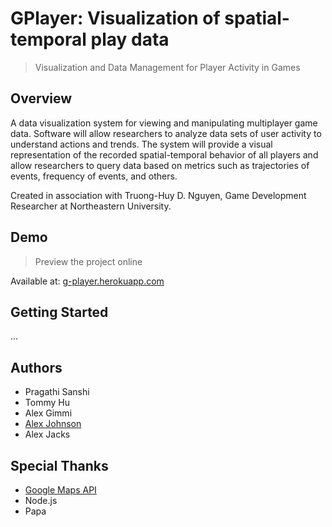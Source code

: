 # G­Player: Visualization of spatial­-temporal play data

> Visualization and Data Management for Player Activity in Games

## Overview

A data visualization system for viewing and manipulating multiplayer game data. Software will allow researchers to analyze data sets of user activity to understand actions and trends. The system will provide a visual representation of the recorded spatial­-temporal behavior of all players and allow researchers to query data based on metrics such as trajectories of events, frequency of events, and others.

Created in association with Truong-Huy D. Nguyen, Game Development Researcher at Northeastern University. 

## Demo

> Preview the project online

Available at: [g-player.herokuapp.com](g-player.herokuapp.com)

## Getting Started

...

## Authors

- Pragathi Sanshi
- Tommy Hu
- Alex Gimmi
- [Alex Johnson](https://github.com/alexjohnson505)
- Alex Jacks

## Special Thanks

- [Google Maps API](https://developers.google.com/maps/)
- Node.js
- Papa